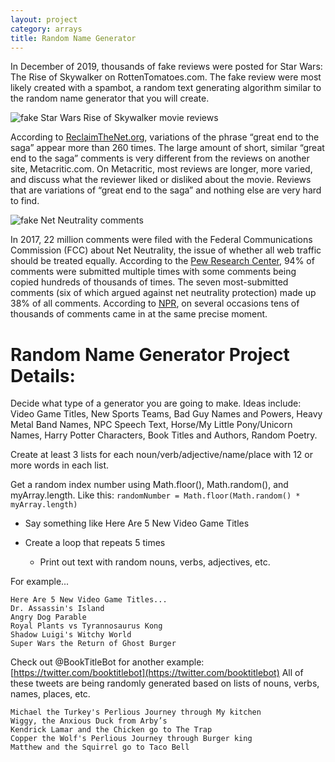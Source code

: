 ```yaml
---
layout: project
category: arrays
title: Random Name Generator
---
```


In December of 2019, thousands of fake reviews were posted for Star Wars: The Rise of Skywalker on RottenTomatoes.com. The fake review were most likely created with a spambot, a random text generating algorithm similar to the random name generator that you will create.

<img src="/apcsp/textgames/star-wars-rotten-tomatoes-6000-audience-reviews-2.jpeg" style="max-width:500px" alt="fake Star Wars Rise of Skywalker movie reviews">

According to [ReclaimTheNet.org](https://reclaimthenet.org/new-data-shows-strange-patterns-in-rotten-tomatoes-star-wars-the-rise-of-skywalker-audience-reviews/), variations of the phrase “great end to the saga” appear more than 260 times. The large amount of short, similar “great end to the saga” comments is very different from the reviews on another site, Metacritic.com. On Metacritic, most reviews are longer, more varied, and discuss what the reviewer liked or disliked about the movie. Reviews that are variations of “great end to the saga” and nothing else are very hard to find.

<img src="/apcsp/textgames/fake-net-neutrality-comments.jpg" style="max-width:500px" alt="fake Net Neutrality comments">

In 2017, 22 million comments were filed with the Federal Communications Commission (FCC) about Net Neutrality, the issue of whether all web traffic should be treated equally. According to the [Pew Research Center](https://www.pewresearch.org/internet/2017/11/29/public-comments-to-the-federal-communications-commission-about-net-neutrality-contain-many-inaccuracies-and-duplicates/), 94% of comments were submitted multiple times with some comments being copied hundreds of thousands of times. The seven most-submitted comments (six of which argued against net neutrality protection) made up 38% of all comments. According to [NPR](https://www.npr.org/2017/12/14/570262688/as-fcc-prepares-net-neutrality-vote-study-finds-millions-of-fake-comments), on several occasions tens of thousands of comments came in at the same precise moment.

# Random Name Generator Project Details:

Decide what type of a generator you are going to make. Ideas include: Video Game Titles, New Sports Teams, Bad Guy Names and Powers, Heavy Metal Band Names, NPC Speech Text, Horse/My Little Pony/Unicorn Names, Harry Potter Characters, Book Titles and Authors, Random Poetry.

Create at least 3 lists for each noun/verb/adjective/name/place with 12 or more words in each list.

Get a random index number using Math.floor(), Math.random(), and myArray.length. Like this: ```randomNumber = Math.floor(Math.random() * myArray.length)```

- Say something like Here Are 5 New Video Game Titles

- Create a loop that repeats 5 times

  - Print out text with random nouns, verbs, adjectives, etc.

For example...
```
Here Are 5 New Video Game Titles...
Dr. Assassin's Island
Angry Dog Parable
Royal Plants vs Tyrannosaurus Kong
Shadow Luigi's Witchy World
Super Wars the Return of Ghost Burger
```

Check out @BookTitleBot for another example: [https://twitter.com/booktitlebot](https://twitter.com/booktitlebot)  All of these tweets are being randomly generated based on lists of nouns, verbs, names, places, etc.

```
Michael the Turkey's Perlious Journey through My kitchen
Wiggy, the Anxious Duck from Arby’s
Kendrick Lamar and the Chicken go to The Trap
Copper the Wolf's Perlious Journey through Burger king
Matthew and the Squirrel go to Taco Bell
```
